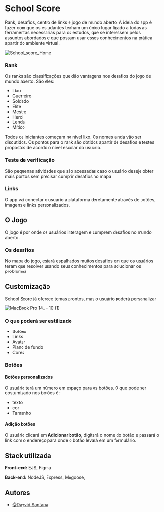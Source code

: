# School Score
Rank, desafios, centro de links e jogo de mundo aberto.
A ideia do app é fazer com que os estudantes tenham um único lugar ligado a todas as ferramentas necessárias para os estudos, que se interessem pelos assuntos abordados e que possam usar esses conhecimentos na prática apartir do ambiente virtual.

![School_score_Home](https://user-images.githubusercontent.com/77745454/150705029-cd6096e5-d7ed-4037-8900-6c1d0e8d39b0.png)

### Rank
Os ranks são classificações que dão vantagens nos desafios do jogo de mundo aberto. São eles:
- Lixo
- Guerreiro
- Soldado
- Elite
- Mestre
- Heroi
- Lenda
- Mítico

Todos os iniciantes começam no nível lixo. Os nomes ainda vão ser discutidos.
Os pontos para o rank são obtidos apartir de desafios e testes propostos de acordo o nível escolar do usuário.

### Teste de verificação
São pequenas atividades que são acessadas caso o usuário deseje obter mais pontos sem precisar cumprir desafios no mapa

### Links
O app vai conectar o usuário a plataforma deretamente através de botões, imagens e links personalizados.


## O Jogo
O jogo é por onde os usuários interagem e cumprem desafios no mundo aberto.

### Os desafios
No mapa do jogo, estará espalhados muitos desafios em que os usuários teram que resolver usando seus conhecimentos para solucionar os problemas


## Customização
School Score já oferece temas prontos, mas o usuário poderá personalizar

![MacBook Pro 14_ - 10 (1)](https://user-images.githubusercontent.com/77745454/150705098-1544f1d3-9595-4cad-ab55-ec7aed16b6b2.png)

### O que poderá ser estilizado
- Botões
- Links
- Avatar
- Plano de fundo
- Cores

### Botões
#### Botões personalizados
O usuário terá um número em espaço para os botões.
O que pode ser costumizado nos botões é:
- texto
- cor
- Tamanho

#### Adição botões
O usuário clicará em <strong>Adicionar botão</strong>, digitará o nome do botão e passará o link com o endereço para onde o botão levará em um formulário. 



## Stack utilizada

**Front-end:** EJS, Figma

**Back-end:** NodeJS, Express, Mogoose,




## Autores

- [@Dayvid Santana](https://www.github.com/Dayvid-san)

